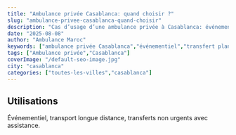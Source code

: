 ```yaml
---
title: "Ambulance privée Casablanca: quand choisir ?"
slug: "ambulance-privee-casablanca-quand-choisir"
description: "Cas d’usage d’une ambulance privée à Casablanca: événements, transferts planifiés, confort et confidentialité."
date: "2025-08-08"
author: "Ambulance Maroc"
keywords: ["ambulance privée Casablanca","événementiel","transfert planifié"]
tags: ["Ambulance privée","Casablanca"]
coverImage: "/default-seo-image.jpg"
city: "casablanca"
categories: ["toutes-les-villes","casablanca"]
---
```


## Utilisations

Événementiel, transport longue distance, transferts non urgents avec assistance.
